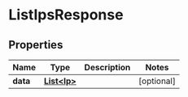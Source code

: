 

# ListIpsResponse


## Properties

Name | Type | Description | Notes
------------ | ------------- | ------------- | -------------
**data** | [**List&lt;Ip&gt;**](Ip.md) |  |  [optional]



